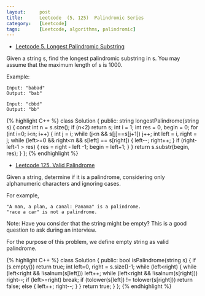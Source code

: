 ```yaml
---
layout:     post
title:      Leetcode  (5, 125)	Palindromic Series
category:   [Leetcode] 
tags:		[Leetcode, algorithms, palindromic]
---
```


* [Leetcode 5. Longest Palindromic Substring](https://leetcode.com/problems/longest-palindromic-substring/)

Given a string s, find the longest palindromic substring in s. You may assume that the maximum length of s is 1000.

Example:

	Input: "babad"
	Output: "bab"

	Input: "cbbd"
	Output: "bb"
{% highlight C++ %}
class Solution {
public:
    string longestPalindrome(string s) {
        const int n = s.size();
        if (n<2)    return s;
        int i = 1;
        int res = 0, begin = 0;
        for (int i=0; i<n; i++) {
            int j = i;
            while (j<n && s[j]==s[j+1]) j++;
            int left = i, right = j;
            while (left>=0 && right<n && s[left] == s[right]) {
                left--;
                right++;
            }
            if (right-left-1 > res) {
                res = right - left -1;
                begin = left+1;
            }
        }
        return s.substr(begin, res);
    }
};
{% endhighlight %}

* [Leetcode 125. Valid Palindrome](https://leetcode.com/problems/valid-palindrome/)

Given a string, determine if it is a palindrome, considering only alphanumeric characters and ignoring cases.

For example,

    "A man, a plan, a canal: Panama" is a palindrome.
    "race a car" is not a palindrome.

Note:
Have you consider that the string might be empty? This is a good question to ask during an interview.

For the purpose of this problem, we define empty string as valid palindrome.

{% highlight C++ %}
class Solution {
public:
    bool isPalindrome(string s) {
        if (s.empty())  return true;
        int left=0, right = s.size()-1;
        while (left<right) {
            while (left<right && !isalnum(s[left]))   left++;
            while (left<right && !isalnum(s[right]))  right--;
            if (left>=right)    break;
            if (tolower(s[left]) != tolower(s[right]))  return false;
            else {
                left++;
                right--;
            }
        }
        return true;
    }
};
{% endhighlight %}



